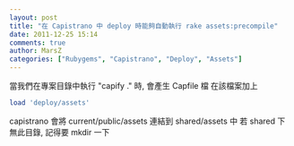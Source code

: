 ```yaml
---
layout: post
title: "在 Capistrano 中 deploy 時能夠自動執行 rake assets:precompile"
date: 2011-12-25 15:14
comments: true
author: MarsZ
categories: ["Rubygems", "Capistrano", "Deploy", "Assets"] 
---
```


當我們在專案目錄中執行 "capify ." 時, 會產生 Capfile 檔
在該檔案加上

```ruby Capfile
load 'deploy/assets'
```
<!-- more -->

capistrano 會將 current/public/assets 連結到 shared/assets 中
若 shared 下無此目錄, 記得要 mkdir 一下

